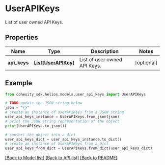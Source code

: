 # UserAPIKeys

List of user owned API Keys.

## Properties

Name | Type | Description | Notes
------------ | ------------- | ------------- | -------------
**api_keys** | [**List[UserAPIKey]**](UserAPIKey.md) | List of user owned API Keys. | [optional] 

## Example

```python
from cohesity_sdk.helios.models.user_api_keys import UserAPIKeys

# TODO update the JSON string below
json = "{}"
# create an instance of UserAPIKeys from a JSON string
user_api_keys_instance = UserAPIKeys.from_json(json)
# print the JSON string representation of the object
print(UserAPIKeys.to_json())

# convert the object into a dict
user_api_keys_dict = user_api_keys_instance.to_dict()
# create an instance of UserAPIKeys from a dict
user_api_keys_from_dict = UserAPIKeys.from_dict(user_api_keys_dict)
```
[[Back to Model list]](../README.md#documentation-for-models) [[Back to API list]](../README.md#documentation-for-api-endpoints) [[Back to README]](../README.md)


